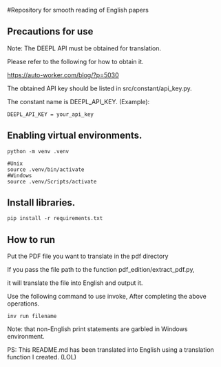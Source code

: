 #Repository for smooth reading of English papers

## Precautions for use

Note: The DEEPL API must be obtained for translation.

Please refer to the following for how to obtain it.

https://auto-worker.com/blog/?p=5030

The obtained API key should be listed in src/constant/api_key.py.

The constant name is DEEPL_API_KEY.
(Example):

```
DEEPL_API_KEY = your_api_key
```

## Enabling virtual environments.

```
python -m venv .venv
```

```
#Unix
source .venv/bin/activate
#Windows
source .venv/Scripts/activate
```

## Install libraries.

```
pip install -r requirements.txt
```

## How to run

Put the PDF file you want to translate in the pdf directory

If you pass the file path to the function pdf_edition/extract_pdf.py,

it will translate the file into English and output it.

Use the following command to use invoke, After completing the above operations.

```
inv run filename
```

Note: that non-English print statements are garbled in Windows environment.

PS: This README.md has been translated into English using a translation function I created. (LOL)
